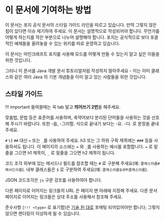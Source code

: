 이 문서에 기여하는 방법
===========

이 문서는 포지 공식 문서의 스타일 가이드 라인을 따르고 있습니다. 만약 그렇지 않은 점이 있다면 이슈 제기하여 주세요.
이 문서는 설명적으로 작성되어야 합니다. 무언가를 어떻게 하는지를 작은 부분으로 나누어 설명해야 합니다.
포지는 공식적으로 보다 포괄적인 예제들을 올려놓을 수 있는 위키를 따로 운영하고 있습니다.

이 문서는 마인크래프트 포지를 사용해 모드를 어떻게 만들 수 있는지 알고 싶은 이들을 위한 것입니다.

그러니 이 문서를 Java 개발 문서 튜토리얼처럼 작성하지 말아주세요 - 이는 이미 클래스와 같은 여러 Java 의 기본 개념들을 이미 알고 있는 사람들을 위한 것입니다.

스타일 가이드
----------

!!! important
    들여쓸때는 꼭 tab 말고 **띄어쓰기 2번**을 해주세요.

맞춤법, 문법 등은 표준어를 사용하며, 축약어보다 분리된 단어들을 사용하는 것을 선호해 주시기 바랍니다. 또한 -음, -그러함. 식으로 끝내기 보다는 -요. -다. 로 문장을 끝내 주세요.

`#` 나 `##` 대신 `=` 또는 `_`를 사용하여 주세요. h3 또는 그 하위 구획 제목에는 `###` 등을 사용하셔도 됩니다. 이 페이지의 소스에는 `=` 와 `_`를 사용하는 예시를 포함합니다. `=` 로 밑줄을 그으면 h1 제목이, `_` 로 밑줄을 그으면 h2 제목이 됩니다.

코드 조각 외부에 있는 메서드나 필드를 참조할 때는 `#` 로 구분해 주세요(예: `클래스이름#메서드이름`). 내부 클래스들은 `$` 로 구분하여 주세요(예: `클래스이름$내부클래스이름`).

JSON 코드조각은 `js` 구문 강조를 사용하여야 합니다.

다른 페이지로 이어지는 링크들의 URL 은 페이지 맨 아래에 지정해 주세요. 다른 문서 페이지로 이어지는 링크들은 상대 주소를 사용해서 참조해 주세요.

준수사항 (`!!! <type>` 로 표기함)은 [기술 된 대로][admonition] 포매팅 되어있어야만 합니다; 그렇지 않으면 렌더링이 이상하게 될 수 있습니다.

[admonition]: https://python-markdown.github.io/extensions/admonition/